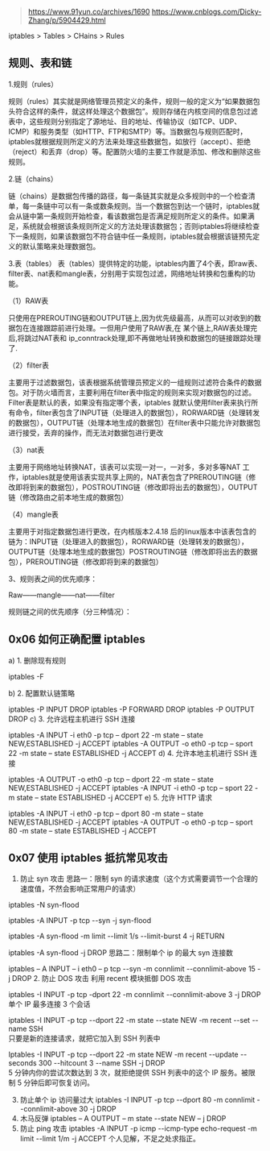 > https://www.91yun.co/archives/1690
> https://www.cnblogs.com/Dicky-Zhang/p/5904429.html

iptables > Tables > CHains > Rules 

## 规则、表和链

1.规则（rules）

规则（rules）其实就是网络管理员预定义的条件，规则一般的定义为“如果数据包头符合这样的条件，就这样处理这个数据包”。规则存储在内核空间的信息包过滤表中，这些规则分别指定了源地址、目的地址、传输协议（如TCP、UDP、ICMP）和服务类型（如HTTP、FTP和SMTP）等。当数据包与规则匹配时，iptables就根据规则所定义的方法来处理这些数据包，如放行（accept）、拒绝（reject）和丢弃（drop）等。配置防火墙的主要工作就是添加、修改和删除这些规则。

2.链（chains）

链（chains）是数据包传播的路径，每一条链其实就是众多规则中的一个检查清单，每一条链中可以有一条或数条规则。当一个数据包到达一个链时，iptables就会从链中第一条规则开始检查，看该数据包是否满足规则所定义的条件。如果满足，系统就会根据该条规则所定义的方法处理该数据包；否则iptables将继续检查下一条规则，如果该数据包不符合链中任一条规则，iptables就会根据该链预先定义的默认策略来处理数据包。

3.表（tables）
表（tables）提供特定的功能，iptables内置了4个表，即raw表、filter表、nat表和mangle表，分别用于实现包过滤，网络地址转换和包重构的功能。


 
（1）RAW表

只使用在PREROUTING链和OUTPUT链上,因为优先级最高，从而可以对收到的数据包在连接跟踪前进行处理。一但用户使用了RAW表,在 某个链上,RAW表处理完后,将跳过NAT表和 ip_conntrack处理,即不再做地址转换和数据包的链接跟踪处理了.

（2）filter表

主要用于过滤数据包，该表根据系统管理员预定义的一组规则过滤符合条件的数据包。对于防火墙而言，主要利用在filter表中指定的规则来实现对数据包的过滤。Filter表是默认的表，如果没有指定哪个表，iptables 就默认使用filter表来执行所有命令，filter表包含了INPUT链（处理进入的数据包），RORWARD链（处理转发的数据包），OUTPUT链（处理本地生成的数据包）在filter表中只能允许对数据包进行接受，丢弃的操作，而无法对数据包进行更改

（3）nat表

主要用于网络地址转换NAT，该表可以实现一对一，一对多，多对多等NAT 工作，iptables就是使用该表实现共享上网的，NAT表包含了PREROUTING链（修改即将到来的数据包），POSTROUTING链（修改即将出去的数据包），OUTPUT链（修改路由之前本地生成的数据包）

（4）mangle表

主要用于对指定数据包进行更改，在内核版本2.4.18 后的linux版本中该表包含的链为：INPUT链（处理进入的数据包），RORWARD链（处理转发的数据包），OUTPUT链（处理本地生成的数据包）POSTROUTING链（修改即将出去的数据包），PREROUTING链（修改即将到来的数据包）

3、规则表之间的优先顺序：

Raw——mangle——nat——filter

规则链之间的优先顺序（分三种情况）：


## 0x06 如何正确配置 iptables
a) 1. 删除现有规则

iptables -F

b) 2.   配置默认链策略

iptables -P INPUT DROP 
iptables -P FORWARD DROP 
iptables -P OUTPUT DROP 
c) 3. 允许远程主机进行 SSH 连接

iptables -A INPUT -i eth0 -p tcp  – dport 22 -m state  – state NEW,ESTABLISHED -j ACCEPT 
iptables -A OUTPUT -o eth0 -p tcp  – sport 22 -m state  – state ESTABLISHED -j ACCEPT 
d) 4. 允许本地主机进行 SSH 连接

iptables -A OUTPUT -o eth0 -p tcp  – dport 22 -m state  – state NEW,ESTABLISHED -j ACCEPT 
iptables -A INPUT -i eth0 -p tcp  – sport 22 -m state  – state ESTABLISHED -j ACCEPT 
e) 5. 允许 HTTP 请求

iptables -A INPUT -i eth0 -p tcp  – dport 80 -m state  – state NEW,ESTABLISHED -j ACCEPT 
iptables -A OUTPUT -o eth0 -p tcp  – sport 80 -m state  – state ESTABLISHED -j ACCEPT 


## 0x07 使用 iptables 抵抗常见攻击
1. 防止 syn 攻击
思路一：限制 syn 的请求速度（这个方式需要调节一个合理的速度值，不然会影响正常用户的请求）

iptables -N syn-flood 

iptables -A INPUT -p tcp --syn -j syn-flood 

iptables -A syn-flood -m limit --limit 1/s --limit-burst 4 -j RETURN 

iptables -A syn-flood -j DROP 
思路二：限制单个 ip 的最大 syn 连接数

iptables  – A INPUT  – i eth0  – p tcp --syn -m connlimit --connlimit-above 15 -j DROP 
2. 防止 DOS 攻击
利用 recent 模块抵御 DOS 攻击

iptables -I INPUT -p tcp -dport 22 -m connlimit --connlimit-above 3 -j DROP 
单个 IP 最多连接 3 个会话

iptables -I INPUT -p tcp --dport 22 -m state --state NEW -m recent --set --name SSH    
只要是新的连接请求，就把它加入到 SSH 列表中

Iptables -I INPUT -p tcp --dport 22 -m state NEW -m recent --update --seconds 300 --hitcount 3 --name SSH -j DROP    
5 分钟内你的尝试次数达到 3 次，就拒绝提供 SSH 列表中的这个 IP 服务。被限制 5 分钟后即可恢复访问。

3. 防止单个 ip 访问量过大
iptables -I INPUT -p tcp --dport 80 -m connlimit --connlimit-above 30 -j DROP 
4. 木马反弹
iptables  – A OUTPUT  – m state --state NEW  – j DROP 
5. 防止 ping 攻击
iptables -A INPUT -p icmp --icmp-type echo-request -m limit --limit 1/m -j ACCEPT 
个人见解，不足之处求指正。